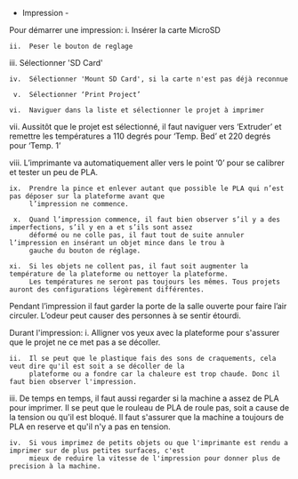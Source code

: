 - Impression - 

Pour démarrer une impression:
     i.  Insérer la carte MicroSD
    
    ii.  Peser le bouton de reglage 
   
   iii.  Sélectionner 'SD Card'
    
    iv.  Sélectionner 'Mount SD Card', si la carte n'est pas déjà reconnue
     
     v.  Sélectionner ‘Print Project’  
    
    vi.  Naviguer dans la liste et sélectionner le projet à imprimer 
   
   vii.  Aussitôt que le projet est sélectionné, il faut naviguer vers ‘Extruder’ et remettre les températures a 110 degrés 
         pour ‘Temp. Bed’ et 220 degrés pour ‘Temp. 1’ 
  
  viii.  L’imprimante va automatiquement aller vers le point ‘0’ pour se calibrer et tester un peu de PLA.  
    
    ix.  Prendre la pince et enlever autant que possible le PLA qui n’est pas déposer sur la plateforme avant que 
         l’impression ne commence. 
     
     x.  Quand l’impression commence, il faut bien observer s’il y a des imperfections, s’il y en a et s’ils sont assez
         déformé ou ne colle pas, il faut tout de suite annuler l’impression en insérant un objet mince dans le trou à 
         gauche du bouton de réglage. 
    
    xi.  Si les objets ne collent pas, il faut soit augmenter la température de la plateforme ou nettoyer la plateforme. 
         Les températures ne seront pas toujours les mêmes. Tous projets auront des configurations légèrement différentes.

Pendant l’impression il faut garder la porte de la salle ouverte pour faire l’air circuler. L’odeur peut causer des 
personnes à se sentir étourdi. 

Durant l'impression: 
     i.  Alligner vos yeux avec la plateforme pour s'assurer que le projet ne ce met pas a se décoller. 
     
    ii.  Il se peut que le plastique fais des sons de craquements, cela veut dire qu'il est soit a se décoller de la
         plateforme ou a fondre car la chaleure est trop chaude. Donc il faut bien observer l'impression. 
         
   iii.  De temps en temps, il faut aussi regarder si la machine a assez de PLA pour imprimer. Il se peut que le rouleau
         de PLA de roule pas, soit a cause de la tension ou qu'il est bloqué. Il faut s'assurer que la machine a toujours
         de PLA en reserve et qu'il n'y a pas en tension.
         
    iv.  Si vous imprimez de petits objets ou que l'imprimante est rendu a imprimer sur de plus petites surfaces, c'est
         mieux de reduire la vitesse de l'impression pour donner plus de precision à la machine. 
         
